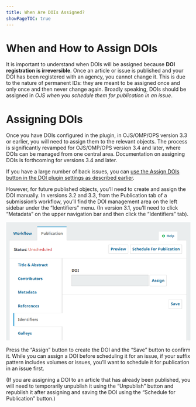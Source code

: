 ```yaml
---
title: When Are DOIs Assigned?
showPageTOC: true
---
```


# When and How to Assign DOIs

It is important to understand when DOIs will be assigned because **DOI registration is irreversible**. Once an article or issue is published and your DOI has been registered with an agency, you cannot change it. This is due to the nature of permanent IDs: they are meant to be assigned once and only once and then never change again.
Broadly speaking, DOIs should be assigned in *OJS when you schedule them for publication in an issue*. 

# Assigning DOIs
Once you have DOIs configured in the plugin, in OJS/OMP/OPS version 3.3 or earlier, you will need to assign them to the relevant objects. The process is significantly revamped for OJS/OMP/OPS version 3.4 and later, where DOIs can be managed from one central area. Documentation on assigning DOIs is forthcoming for versions 3.4 and later.

If you have a large number of back issues, you can [use the Assign DOIs button in the DOI plugin settings as described earlier](https://docs.pkp.sfu.ca/doi-plugin/en/doi-plugin#assign-dois).

However, for future published objects, you’ll need to create and assign the DOI manually. In versions 3.2 and 3.3, from the Publication tab of a submission’s workflow, you’ll find the DOI management area on the left sidebar under the “Identifiers” menu. (In version 3.1, you’ll need to click “Metadata” on the upper navigation bar and then click the “Identifiers” tab). 

![The Identifiers menu in OJS with an empty DOI field beside the "Assign" button.](./assets/doi-assign-button.png)

Press the “Assign” button to create the DOI and the “Save” button to confirm it. While you can assign a DOI before scheduling it for an issue, if your suffix pattern includes volumes or issues, you’ll want to schedule it for publication in an issue first.

(If you are assigning a DOI to an article that has already been published, you will need to temporarily unpublish it using the “Unpublish” button and republish it after assigning and saving the DOI using the “Schedule for Publication” button.)
